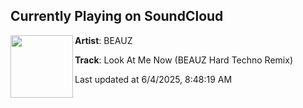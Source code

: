 ## Currently Playing on SoundCloud

[<img align="left" width="100" src="https://i1.sndcdn.com/artworks-cC17NtNuszdgqj7z-C8kk7Q-t500x500.jpg">](https://soundcloud.com/beauzworld/look-at-me-now-beauz-hard-techno-remix)

**Artist**: BEAUZ 

**Track**: Look At Me Now (BEAUZ Hard Techno Remix)

Last updated at 6/4/2025, 8:48:19 AM
